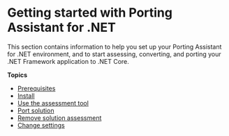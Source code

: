 # Getting started with Porting Assistant for \.NET<a name="porting-assistant-getting-started"></a>

This section contains information to help you set up your Porting Assistant for \.NET environment, and to start assessing, converting, and porting your \.NET Framework application to \.NET Core\.

**Topics**
+ [Prerequisites](porting-assistant-prerequisites.md)
+ [Install](porting-assistant-install.md)
+ [Use the assessment tool](porting-assistant-assessment-tool.md)
+ [Port solution](porting-assistant-port.md)
+ [Remove solution assessment](porting-assistant-remove.md)
+ [Change settings](porting-assistant-settings.md)
